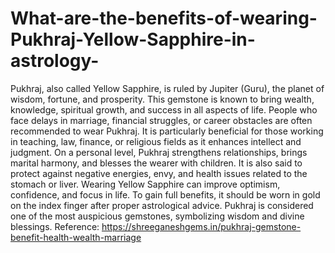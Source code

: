 # What-are-the-benefits-of-wearing-Pukhraj-Yellow-Sapphire-in-astrology-

Pukhraj, also called Yellow Sapphire, is ruled by Jupiter (Guru), the planet of wisdom, fortune, and prosperity. This gemstone is known to bring wealth, knowledge, spiritual growth, and success in all aspects of life. People who face delays in marriage, financial struggles, or career obstacles are often recommended to wear Pukhraj. It is particularly beneficial for those working in teaching, law, finance, or religious fields as it enhances intellect and judgment. On a personal level, Pukhraj strengthens relationships, brings marital harmony, and blesses the wearer with children. It is also said to protect against negative energies, envy, and health issues related to the stomach or liver. Wearing Yellow Sapphire can improve optimism, confidence, and focus in life. To gain full benefits, it should be worn in gold on the index finger after proper astrological advice. Pukhraj is considered one of the most auspicious gemstones, symbolizing wisdom and divine blessings.
Reference: https://shreeganeshgems.in/pukhraj-gemstone-benefit-health-wealth-marriage
